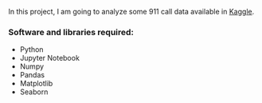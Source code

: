In this project, I am going to analyze some 911 call data available in [Kaggle](https://www.kaggle.com/mchirico/montcoalert).

### Software and libraries required:

  * Python
  * Jupyter Notebook
  * Numpy
  * Pandas
  * Matplotlib
  * Seaborn

 
